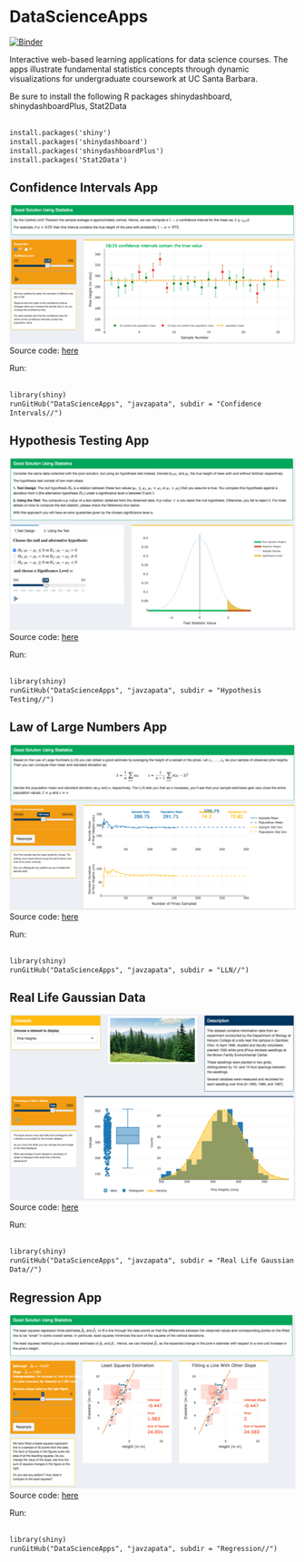 # DataScienceApps

[![Binder](https://mybinder.org/badge_logo.svg)](https://mybinder.org/v2/gh/javzapata/DataScienceApps/master)

Interactive web-based learning applications for data science courses. 
The apps illustrate fundamental statistics concepts through dynamic visualizations for undergraduate coursework at UC Santa Barbara.

Be sure to install the following R packages shinydashboard, shinydashboardPlus, Stat2Data

<pre><code>
install.packages('shiny')
install.packages('shinydashboard')
install.packages('shinydashboardPlus')
install.packages('Stat2Data')
</code></pre>

## Confidence Intervals App
![Confidence Intervals App](https://github.com/javzapata/DataScienceApps/blob/master/screenshots/screenshots_Confidence%20Intervals.png)
Source code: [here](https://github.com/javzapata/DataScienceApps/tree/master/Confidence%20Intervals)

Run: 
<pre><code>
library(shiny)
runGitHub("DataScienceApps", "javzapata", subdir = "Confidence Intervals//")
</code></pre>

## Hypothesis Testing App
![Hypothesis Testing App](https://github.com/javzapata/DataScienceApps/blob/master/screenshots/screenshot_hypothesis_testing.png)
Source code: [here](https://github.com/javzapata/DataScienceApps/tree/master/Hypothesis%20Testing)

Run: 
<pre><code>
library(shiny)
runGitHub("DataScienceApps", "javzapata", subdir = "Hypothesis Testing//")
</code></pre>

## Law of Large Numbers App
![Law of Large Numbers App](https://github.com/javzapata/DataScienceApps/blob/master/screenshots/screenshots_law_of_large_numbers.png)
Source code: [here](https://github.com/javzapata/DataScienceApps/tree/master/LLN)

Run: 
<pre><code>
library(shiny)
runGitHub("DataScienceApps", "javzapata", subdir = "LLN//")
</code></pre>

## Real Life Gaussian Data
![Real Life Gaussian Data](https://github.com/javzapata/DataScienceApps/blob/master/screenshots/screenshots_real_life_gaussian.png)
Source code: [here](https://github.com/javzapata/DataScienceApps/tree/master/Real%20Life%20Gaussian%20Data)

Run: 
<pre><code>
library(shiny)
runGitHub("DataScienceApps", "javzapata", subdir = "Real Life Gaussian Data//")
</code></pre>

## Regression App
![Regression App](https://github.com/javzapata/DataScienceApps/blob/master/screenshots/screenshots_regression.png)
Source code: [here](https://github.com/javzapata/DataScienceApps/tree/master/Regression)

Run: 
<pre><code>
library(shiny)
runGitHub("DataScienceApps", "javzapata", subdir = "Regression//")
</code></pre>
